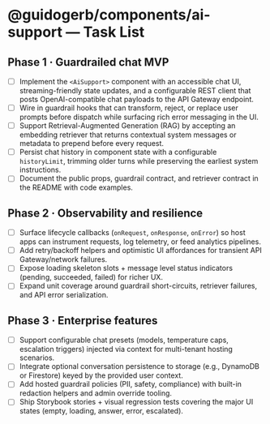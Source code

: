# @guidogerb/components/ai-support — Task List

## Phase 1 · Guardrailed chat MVP

- [ ] Implement the `<AiSupport>` component with an accessible chat UI, streaming-friendly state updates, and a configurable REST client that posts OpenAI-compatible chat payloads to the API Gateway endpoint.
- [ ] Wire in guardrail hooks that can transform, reject, or replace user prompts before dispatch while surfacing rich error messaging in the UI.
- [ ] Support Retrieval-Augmented Generation (RAG) by accepting an embedding retriever that returns contextual system messages or metadata to prepend before every request.
- [ ] Persist chat history in component state with a configurable `historyLimit`, trimming older turns while preserving the earliest system instructions.
- [ ] Document the public props, guardrail contract, and retriever contract in the README with code examples.

## Phase 2 · Observability and resilience

- [ ] Surface lifecycle callbacks (`onRequest`, `onResponse`, `onError`) so host apps can instrument requests, log telemetry, or feed analytics pipelines.
- [ ] Add retry/backoff helpers and optimistic UI affordances for transient API Gateway/network failures.
- [ ] Expose loading skeleton slots + message level status indicators (pending, succeeded, failed) for richer UX.
- [ ] Expand unit coverage around guardrail short-circuits, retriever failures, and API error serialization.

## Phase 3 · Enterprise features

- [ ] Support configurable chat presets (models, temperature caps, escalation triggers) injected via context for multi-tenant hosting scenarios.
- [ ] Integrate optional conversation persistence to storage (e.g., DynamoDB or Firestore) keyed by the provided user context.
- [ ] Add hosted guardrail policies (PII, safety, compliance) with built-in redaction helpers and admin override tooling.
- [ ] Ship Storybook stories + visual regression tests covering the major UI states (empty, loading, answer, error, escalated).
